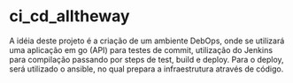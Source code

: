 # ci_cd_alltheway
A idéia deste projeto é a criação de um ambiente DebOps, onde se utilizará uma aplicação em go (API) para testes de commit, utilização do Jenkins para compilação passando por steps de test, build e deploy. Para o deploy, será utilizado o ansible, no qual prepara a infraestrutura através de código.
